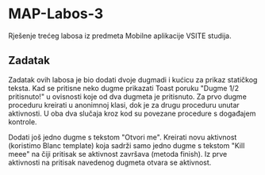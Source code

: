 # MAP-Labos-3
Rješenje trećeg labosa iz predmeta Mobilne aplikacije VSITE studija.

## Zadatak
Zadatak ovih labosa je bio dodati dvoje dugmadi i kućicu za prikaz statičkog teksta.
Kad se pritisne neko dugme prikazati Toast poruku "Dugme 1/2 pritisnuto!" u ovisnosti koje od dva dugmeta je pritisnuto. 
Za prvo dugme proceduru kreirati u anonimnoj klasi, dok je za drugu proceduru unutar aktivnosti. U oba dva slučaja
kroz kod su povezane procedure s događajem kontrole.

Dodati još jedno dugme s tekstom "Otvori me". Kreirati novu aktivnost (koristimo Blanc template) koja sadrži samo jedno dugme s tekstom "Kill meee" na čiji pritisak se aktivnost završava (metoda finish). 
Iz prve aktivnosti na pritisak navedenog dugmeta otvara se aktivnost.

